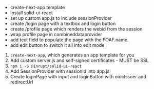 * create-next-app template
* install solid-ui-react
* set up custom app.js to include sessionProvider
* create /login page with a textbox and login button
* create /profile page which renders the webid from the session
* wrap profile page in combineddataprovider
* add text field to populate the page with the FOAF.name.
* add edit button to switch it all into edit mode

1. `create-next-app`, which generates an app template for you
2. Add custom server.js and self-signed certificates - MUST be SSL
3. `npm i -S @inrupt/solid-ui-react`
4. Add SessionProvider with sessionId into app.js
5. Create loginPage with input and loginButton with oidcIssuer and redirectUrl
